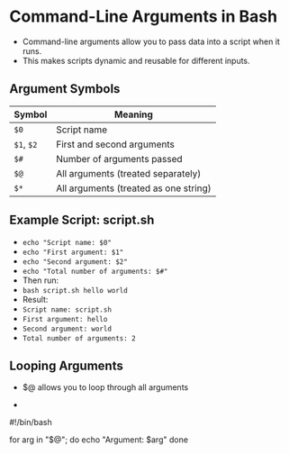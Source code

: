 #  Command-Line Arguments in Bash
- Command-line arguments allow you to pass data into a script when it runs.
- This makes scripts dynamic and reusable for different inputs.

## Argument Symbols
| Symbol | Meaning |
| ------- | -------- |
| `$0` | Script name |
| `$1`, `$2` | First and second arguments |
| `$#` | Number of arguments passed |
| `$@` | All arguments (treated separately) |
| `$*` | All arguments (treated as one string) |

## Example Script: script.sh
- `echo "Script name: $0"`
- `echo "First argument: $1"`
- `echo "Second argument: $2"`
- `echo "Total number of arguments: $#"`
- Then run:
- `bash script.sh hello world`
- Result:
- `Script name: script.sh`
- `First argument: hello`
- `Second argument: world`
- `Total number of arguments: 2`

## Looping Arguments
- $@ allows you to loop through all arguments
- ```bash
#!/bin/bash

for arg in "$@"; do
  echo "Argument: $arg"
done
```
